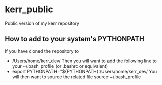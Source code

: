 # kerr_public
Public version of my kerr repository

## How to add to your system's PYTHONPATH
If you have cloned the repository to
 * /Users/home/kerr_dev/
Then you will want to add the following line to your ~/.bash_profile (or .bashrc or equivalent)
 * export PYTHONPATH="${PYTHONPATH}:/Users/home/kerr_dev/
You will then want to source the related file
 source ~/.bash_profile

